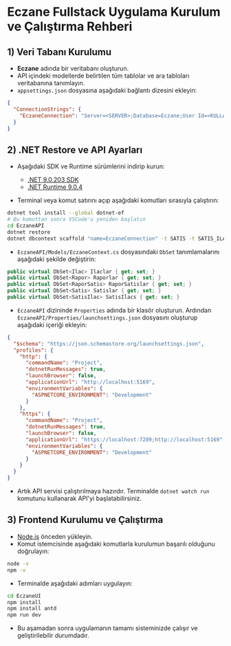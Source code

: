 
# Eczane Fullstack Uygulama Kurulum ve Çalıştırma Rehberi

## 1) Veri Tabanı Kurulumu

- **Eczane** adında bir veritabanı oluşturun.
- API içindeki modellerde belirtilen tüm tablolar ve ara tabloları veritabanına tanımlayın.
- `appsettings.json` dosyasına aşağıdaki bağlantı dizesini ekleyin:

```json
{
  "ConnectionStrings": {
    "EczaneConnection": "Server=<SERVER>;Database=Eczane;User Id=<KULLANICI>;Password=<PAROLA>;Encrypt=True;TrustServerCertificate=True;"
  }
}
```

## 2) .NET Restore ve API Ayarları

- Aşağıdaki SDK ve Runtime sürümlerini indirip kurun:

  - [.NET 9.0.203 SDK](https://dotnet.microsoft.com/en-us/download/dotnet/thank-you/sdk-9.0.203-windows-x64-installer)
  - [.NET Runtime 9.0.4](https://dotnet.microsoft.com/en-us/download/dotnet/thank-you/runtime-9.0.4-windows-x64-installer)

- Terminal veya komut satırını açıp aşağıdaki komutları sırasıyla çalıştırın:

```bash
dotnet tool install --global dotnet-ef
# Bu komuttan sonra VSCode'u yeniden başlatın
cd EczaneAPI
dotnet restore
dotnet dbcontext scaffold "name=EczaneConnection" -t SATIS -t SATIS_ILAC -t ILAC -t RAPOR -t RAPOR_SATIS Microsoft.EntityFrameworkCore.SqlServer -f --no-pluralize
```

- `EczaneAPI/Models/EczaneContext.cs` dosyasındaki `DbSet` tanımlamalarını aşağıdaki şekilde değiştirin:

```csharp
public virtual DbSet<Ilac> Ilaclar { get; set; }
public virtual DbSet<Rapor> Raporlar { get; set; }
public virtual DbSet<RaporSatis> RaporSatislar { get; set; }
public virtual DbSet<Satis> Satislar { get; set; }
public virtual DbSet<SatisIlac> SatisIlacs { get; set; }
```

- `EczaneAPI` dizininde `Properties` adında bir klasör oluşturun. Ardından `EczaneAPI/Properties/launchsettings.json` dosyasını oluşturup aşağıdaki içeriği ekleyin:

```json
{
  "$schema": "https://json.schemastore.org/launchsettings.json",
  "profiles": {
    "http": {
      "commandName": "Project",
      "dotnetRunMessages": true,
      "launchBrowser": false,
      "applicationUrl": "http://localhost:5169",
      "environmentVariables": {
        "ASPNETCORE_ENVIRONMENT": "Development"
      }
    },
    "https": {
      "commandName": "Project",
      "dotnetRunMessages": true,
      "launchBrowser": false,
      "applicationUrl": "https://localhost:7289;http://localhost:5169",
      "environmentVariables": {
        "ASPNETCORE_ENVIRONMENT": "Development"
      }
    }
  }
}
```

- Artık API servisi çalıştırılmaya hazırdır. Terminalde `dotnet watch run` komutunu kullanarak API'yi başlatabilirsiniz.

## 3) Frontend Kurulumu ve Çalıştırma

- [Node.js](https://nodejs.org/tr/download) önceden yükleyin.
- Komut istemcisinde aşağıdaki komutlarla kurulumun başarılı olduğunu doğrulayın:

```bash
node -v
npm -v
```

- Terminalde aşağıdaki adımları uygulayın:

```bash
cd EczaneUI
npm install
npm install antd
npm run dev
```

- Bu aşamadan sonra uygulamanın tamamı sisteminizde çalışır ve geliştirilebilir durumdadır.
